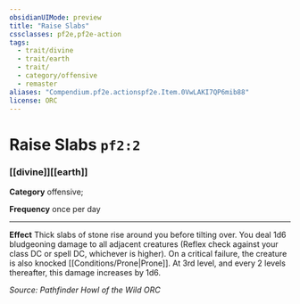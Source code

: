 ```yaml
---
obsidianUIMode: preview
title: "Raise Slabs"
cssclasses: pf2e,pf2e-action
tags:
  - trait/divine
  - trait/earth
  - trait/
  - category/offensive
  - remaster
aliases: "Compendium.pf2e.actionspf2e.Item.0VwLAKI7QP6mib88"
license: ORC
---
```

# Raise Slabs `pf2:2`

### [[divine]][[earth]]

**Category** offensive; 




**Frequency** once per day

* * *

**Effect** Thick slabs of stone rise around you before tilting over. You deal 1d6 bludgeoning damage to all adjacent creatures (Reflex check against your class DC or spell DC, whichever is higher). On a critical failure, the creature is also knocked [[Conditions/Prone|Prone]]. At 3rd level, and every 2 levels thereafter, this damage increases by 1d6.

*Source: Pathfinder Howl of the Wild*
*ORC*